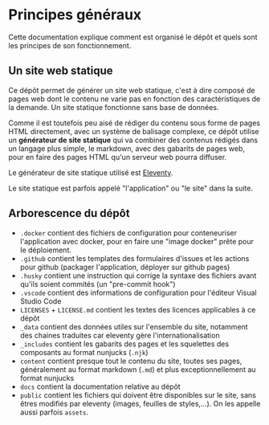 # Principes généraux

Cette documentation explique comment est organisé le dépôt et quels sont les principes de son fonctionnement.

## Un site web statique

Ce dépôt permet de générer un site web statique, c'est à dire composé de pages web dont le contenu ne varie pas en fonction des caractéristiques de la demande. Un site statique fonctionne sans base de données.

Comme il est toutefois peu aisé de rédiger du contenu sous forme de pages HTML directement, avec un système de balisage complexe, ce dépôt utilise un **générateur de site statique** qui va combiner des contenus rédigés dans un langage plus simple, le markdown, avec des gabarits de pages web, pour en faire des pages HTML qu'un serveur web pourra diffuser.

Le générateur de site statique utilisé est [Eleventy](https://www.11ty.dev).

Le site statique est parfois appelé "l'application" ou "le site" dans la suite.

## Arborescence du dépôt

- `.docker` contient des fichiers de configuration pour conteneuriser l'application avec docker, pour en faire une "image docker" prête pour le déploiement.
- `.github` contient les templates des formulaires d'issues et les actions pour github (packager l'application, déployer sur github pages)
- `.husky` contient une instruction qui corrige la syntaxe des fichiers avant qu'ils soient commités (un "pre-commit hook")
- `.vscode` contient des informations de configuration pour l'éditeur Visual Studio Code
- `LICENSES` + `LICENSE.md` contient les textes des licences applicables à ce dépôt
- `_data` contient des données utiles sur l'ensemble du site, notamment des chaines traduites car eleventy gère l'internationalisation
- `_includes` contient les gabarits des pages et les squelettes des composants au format nunjucks (`.njk`)
- `content` contient presque tout le contenu du site, toutes ses pages, généralement au format markdown (`.md`) et plus exceptionnellement au format nunjucks
- `docs` contient la documentation relative au dépôt
- `public` contient les fichiers qui doivent être disponibles sur le site, sans êtres modifiés par eleventy (images, feuilles de styles,...). On les appelle aussi parfois `assets`.
